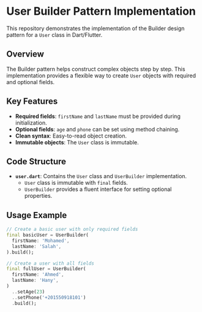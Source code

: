 # User Builder Pattern Implementation

This repository demonstrates the implementation of the Builder design pattern for a `User` class in Dart/Flutter.

## Overview

The Builder pattern helps construct complex objects step by step. This implementation provides a flexible way to create `User` objects with required and optional fields.

## Key Features

- **Required fields**: `firstName` and `lastName` must be provided during initialization.
- **Optional fields**: `age` and `phone` can be set using method chaining.
- **Clean syntax**: Easy-to-read object creation.
- **Immutable objects**: The `User` class is immutable.

## Code Structure

- **`user.dart`**: Contains the `User` class and `UserBuilder` implementation.
  - `User` class is immutable with `final` fields.
  - `UserBuilder` provides a fluent interface for setting optional properties.

## Usage Example

```dart
// Create a basic user with only required fields
final basicUser = UserBuilder(
  firstName: 'Mohamed',
  lastName: 'Salah',
).build();

// Create a user with all fields
final fullUser = UserBuilder(
  firstName: 'Ahmed',
  lastName: 'Hany',
)
  ..setAge(23)
  ..setPhone('+201550918101')
  .build();
